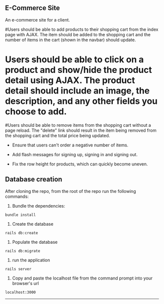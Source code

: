 ## E-Commerce Site

An e-commerce site for a client.


#Users should be able to add products to their shopping cart from the index page with AJAX. The item should be added to the shopping cart and the number of items in the cart (shown in the navbar) should update.

# Users should be able to click on a product and show/hide the product detail using AJAX. The product detail should include an image, the description, and any other fields you choose to add.

#Users should be able to remove items from the shopping cart without a page reload. The "delete" link should result in the item being removed from the shopping cart and the total price being updated.
* Ensure that users can't order a negative number of items.

* Add flash messages for signing up, signing in and signing out.

* Fix the row height for products, which can quickly become uneven.


## Database creation
After cloning the repo, from the root of the repo run the following commands:
1. Bundle the dependencies:
```
bundle install
```
1. Create the database
```
rails db:create
```
1. Populate the database
```
rails db:migrate
```
1. run the application
```
rails server
```
1. Copy and paste the localhost file from the command prompt into your browser's url
```
localhost:3000
```
<hr/>
